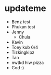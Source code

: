 # updateme

- Benz test
- Phukan test
- Jenny
  - Chula
- Kavin
- Toey kub 6/4
- Tizkingkipz
- Tan
- nwtkd hiw pizza
- God :)
